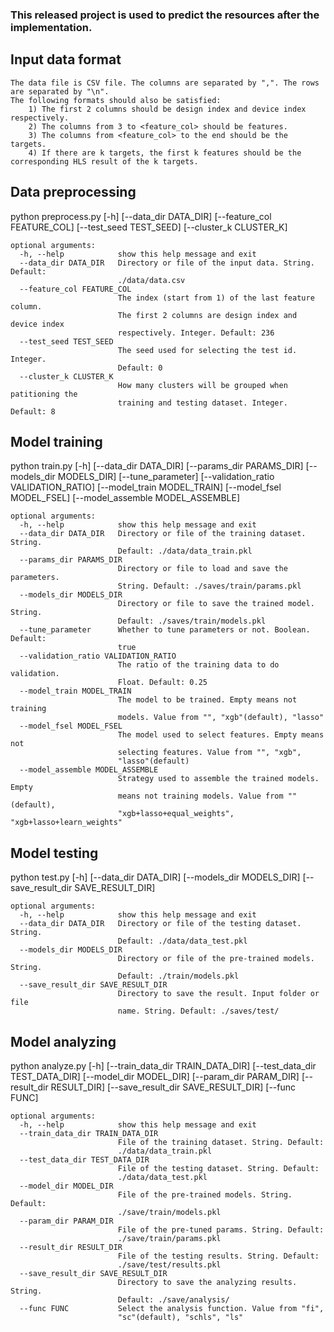 ### This released project is used to predict the resources after the implementation.   

## Input data format

```
The data file is CSV file. The columns are separated by ",". The rows are separated by "\n".
The following formats should also be satisfied:
    1) The first 2 columns should be design index and device index respectively.
    2) The columns from 3 to <feature_col> should be features.
    3) The columns from <feature_col> to the end should be the targets.
    4) If there are k targets, the first k features should be the corresponding HLS result of the k targets.
```


## Data preprocessing
python preprocess.py [-h] [--data_dir DATA_DIR] [--feature_col FEATURE_COL]
                     [--test_seed TEST_SEED] [--cluster_k CLUSTER_K]

```
optional arguments:
  -h, --help            show this help message and exit
  --data_dir DATA_DIR   Directory or file of the input data. String. Default:
                        ./data/data.csv
  --feature_col FEATURE_COL
                        The index (start from 1) of the last feature column.
                        The first 2 columns are design index and device index
                        respectively. Integer. Default: 236
  --test_seed TEST_SEED
                        The seed used for selecting the test id. Integer.
                        Default: 0
  --cluster_k CLUSTER_K
                        How many clusters will be grouped when patitioning the
                        training and testing dataset. Integer. Default: 8
```

## Model training
python train.py [-h] [--data_dir DATA_DIR] [--params_dir PARAMS_DIR]
                [--models_dir MODELS_DIR] [--tune_parameter]
                [--validation_ratio VALIDATION_RATIO]
                [--model_train MODEL_TRAIN] [--model_fsel MODEL_FSEL]
                [--model_assemble MODEL_ASSEMBLE]

```
optional arguments:
  -h, --help            show this help message and exit
  --data_dir DATA_DIR   Directory or file of the training dataset. String.
                        Default: ./data/data_train.pkl
  --params_dir PARAMS_DIR
                        Directory or file to load and save the parameters.
                        String. Default: ./saves/train/params.pkl
  --models_dir MODELS_DIR
                        Directory or file to save the trained model. String.
                        Default: ./saves/train/models.pkl
  --tune_parameter      Whether to tune parameters or not. Boolean. Default:
                        true
  --validation_ratio VALIDATION_RATIO
                        The ratio of the training data to do validation.
                        Float. Default: 0.25
  --model_train MODEL_TRAIN
                        The model to be trained. Empty means not training
                        models. Value from "", "xgb"(default), "lasso"
  --model_fsel MODEL_FSEL
                        The model used to select features. Empty means not
                        selecting features. Value from "", "xgb",
                        "lasso"(default)
  --model_assemble MODEL_ASSEMBLE
                        Strategy used to assemble the trained models. Empty
                        means not training models. Value from ""(default),
                        "xgb+lasso+equal_weights", "xgb+lasso+learn_weights"
```

## Model testing
python test.py [-h] [--data_dir DATA_DIR] [--models_dir MODELS_DIR]
               [--save_result_dir SAVE_RESULT_DIR]

```
optional arguments:
  -h, --help            show this help message and exit
  --data_dir DATA_DIR   Directory or file of the testing dataset. String.
                        Default: ./data/data_test.pkl
  --models_dir MODELS_DIR
                        Directory or file of the pre-trained models. String.
                        Default: ./train/models.pkl
  --save_result_dir SAVE_RESULT_DIR
                        Directory to save the result. Input folder or file
                        name. String. Default: ./saves/test/
```

## Model analyzing
python analyze.py [-h] [--train_data_dir TRAIN_DATA_DIR]
                  [--test_data_dir TEST_DATA_DIR] [--model_dir MODEL_DIR]
                  [--param_dir PARAM_DIR] [--result_dir RESULT_DIR]
                  [--save_result_dir SAVE_RESULT_DIR] [--func FUNC]

```
optional arguments:
  -h, --help            show this help message and exit
  --train_data_dir TRAIN_DATA_DIR
                        File of the training dataset. String. Default:
                        ./data/data_train.pkl
  --test_data_dir TEST_DATA_DIR
                        File of the testing dataset. String. Default:
                        ./data/data_test.pkl
  --model_dir MODEL_DIR
                        File of the pre-trained models. String. Default:
                        ./save/train/models.pkl
  --param_dir PARAM_DIR
                        File of the pre-tuned params. String. Default:
                        ./save/train/params.pkl
  --result_dir RESULT_DIR
                        File of the testing results. String. Default:
                        ./save/test/results.pkl
  --save_result_dir SAVE_RESULT_DIR
                        Directory to save the analyzing results. String.
                        Default: ./save/analysis/
  --func FUNC           Select the analysis function. Value from "fi",
                        "sc"(default), "schls", "ls"
```